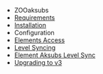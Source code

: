 - ZOOaksubs
- [Requirements](ZOOaksubs/requirements.md)
- [Installation](ZOOaksubs/installation.md)
- Configuration
 - [Elements Access](ZOOaksubs/configuration_elements_access.md)
 - [Level Syncing](ZOOaksubs/configuration_level_syncing.md)
- [Element Aksubs Level Sync](ZOOaksubs/configuration_element_aksubslevelsync.md)
- [Upgrading to v3](ZOOcompare/upgrading_to_v3.md)